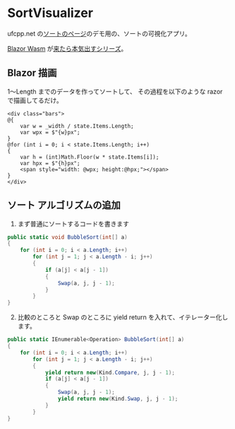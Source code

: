 # SortVisualizer

ufcpp.net の[ソートのページ](https://ufcpp.net/study/algorithm/sort.html)のデモ用の、ソートの可視化アプリ。

[Blazor Wasm](https://learn.microsoft.com/ja-jp/aspnet/core/blazor/hosting-models?view=aspnetcore-6.0) が[来たら本気出すシリーズ](https://github.com/ufcpp/UfcppSample/labels/%E3%81%9D%E3%81%AE%E6%99%82%E3%81%8C%E6%9D%A5%E3%81%9F%E3%82%89%E6%9C%AC%E6%B0%97%E5%87%BA%E3%81%99)。

## Blazor 描画

1～Length までのデータを作ってソートして、
その過程を以下のような razor で描画してるだけ。

```razor
<div class="bars">
@{
    var w = _width / state.Items.Length;
    var wpx = $"{w}px";
}
@for (int i = 0; i < state.Items.Length; i++)
{
    var h = (int)Math.Floor(w * state.Items[i]);
    var hpx = $"{h}px";
    <span style="width: @wpx; height:@hpx;"></span>
}
</div>
```

## ソート アルゴリズムの追加

1. まず普通にソートするコードを書きます

```cs
public static void BubbleSort(int[] a)
{
    for (int i = 0; i < a.Length; i++)
        for (int j = 1; j < a.Length - i; j++)
        {
            if (a[j] < a[j - 1])
            {
                Swap(a, j, j - 1);
            }
        }
}
```

2. 比較のところと Swap のところに yield return を入れて、イテレーター化します。

```cs
public static IEnumerable<Operation> BubbleSort(int[] a)
{
    for (int i = 0; i < a.Length; i++)
        for (int j = 1; j < a.Length - i; j++)
        {
            yield return new(Kind.Compare, j, j - 1);
            if (a[j] < a[j - 1])
            {
                Swap(a, j, j - 1);
                yield return new(Kind.Swap, j, j - 1);
            }
        }
}
```
